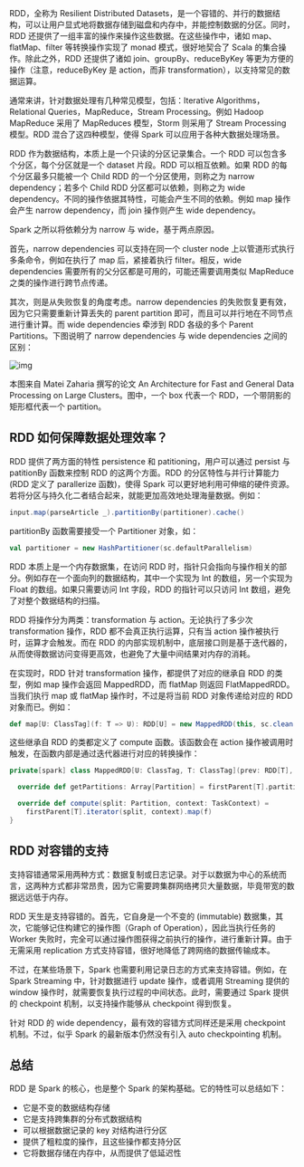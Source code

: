 RDD，全称为 Resilient Distributed Datasets，是一个容错的、并行的数据结构，可以让用户显式地将数据存储到磁盘和内存中，并能控制数据的分区。同时，RDD 还提供了一组丰富的操作来操作这些数据。在这些操作中，诸如 map、flatMap、filter 等转换操作实现了 monad 模式，很好地契合了 Scala 的集合操作。除此之外，RDD 还提供了诸如 join、groupBy、reduceByKey 等更为方便的操作（注意，reduceByKey 是 action，而非 transformation），以支持常见的数据运算。

通常来讲，针对数据处理有几种常见模型，包括：Iterative Algorithms，Relational Queries，MapReduce，Stream Processing。例如 Hadoop MapReduce 采用了 MapReduces 模型，Storm 则采用了 Stream Processing 模型。RDD 混合了这四种模型，使得 Spark 可以应用于各种大数据处理场景。

RDD 作为数据结构，本质上是一个只读的分区记录集合。一个 RDD 可以包含多个分区，每个分区就是一个 dataset 片段。RDD 可以相互依赖。如果 RDD 的每个分区最多只能被一个 Child RDD 的一个分区使用，则称之为 narrow dependency；若多个 Child RDD 分区都可以依赖，则称之为 wide dependency。不同的操作依据其特性，可能会产生不同的依赖。例如 map 操作会产生 narrow dependency，而 join 操作则产生 wide dependency。

Spark 之所以将依赖分为 narrow 与 wide，基于两点原因。

首先，narrow dependencies 可以支持在同一个 cluster node 上以管道形式执行多条命令，例如在执行了 map 后，紧接着执行 filter。相反，wide dependencies 需要所有的父分区都是可用的，可能还需要调用类似 MapReduce 之类的操作进行跨节点传递。

其次，则是从失败恢复的角度考虑。narrow dependencies 的失败恢复更有效，因为它只需要重新计算丢失的 parent partition 即可，而且可以并行地在不同节点进行重计算。而 wide dependencies 牵涉到 RDD 各级的多个 Parent Partitions。下图说明了 narrow dependencies 与 wide dependencies 之间的区别：

![img](D:\superz\BigData-A-Question\Spark\images\6a7e4a801dfc0d37efca7f5bd1431174.jpg)

本图来自 Matei Zaharia 撰写的论文 An Architecture for Fast and General Data Processing on Large Clusters。图中，一个 box 代表一个 RDD，一个带阴影的矩形框代表一个 partition。

## RDD 如何保障数据处理效率？

RDD 提供了两方面的特性 persistence 和 patitioning，用户可以通过 persist 与 patitionBy 函数来控制 RDD 的这两个方面。RDD 的分区特性与并行计算能力 (RDD 定义了 parallerize 函数)，使得 Spark 可以更好地利用可伸缩的硬件资源。若将分区与持久化二者结合起来，就能更加高效地处理海量数据。例如：

```scala
input.map(parseArticle _).partitionBy(partitioner).cache()
```

partitionBy 函数需要接受一个 Partitioner 对象，如：

```scala
val partitioner = new HashPartitioner(sc.defaultParallelism)
```

RDD 本质上是一个内存数据集，在访问 RDD 时，指针只会指向与操作相关的部分。例如存在一个面向列的数据结构，其中一个实现为 Int 的数组，另一个实现为 Float 的数组。如果只需要访问 Int 字段，RDD 的指针可以只访问 Int 数组，避免了对整个数据结构的扫描。

RDD 将操作分为两类：transformation 与 action。无论执行了多少次 transformation 操作，RDD 都不会真正执行运算，只有当 action 操作被执行时，运算才会触发。而在 RDD 的内部实现机制中，底层接口则是基于迭代器的，从而使得数据访问变得更高效，也避免了大量中间结果对内存的消耗。

在实现时，RDD 针对 transformation 操作，都提供了对应的继承自 RDD 的类型，例如 map 操作会返回 MappedRDD，而 flatMap 则返回 FlatMappedRDD。当我们执行 map 或 flatMap 操作时，不过是将当前 RDD 对象传递给对应的 RDD 对象而已。例如：

```scala
def map[U: ClassTag](f: T => U): RDD[U] = new MappedRDD(this, sc.clean(f))
```

这些继承自 RDD 的类都定义了 compute 函数。该函数会在 action 操作被调用时触发，在函数内部是通过迭代器进行对应的转换操作：

```scala
private[spark] class MappedRDD[U: ClassTag, T: ClassTag](prev: RDD[T], f: T => U) extends RDD[U](prev) {

  override def getPartitions: Array[Partition] = firstParent[T].partitions

  override def compute(split: Partition, context: TaskContext) =
    firstParent[T].iterator(split, context).map(f)
}
```

## RDD 对容错的支持

支持容错通常采用两种方式：数据复制或日志记录。对于以数据为中心的系统而言，这两种方式都非常昂贵，因为它需要跨集群网络拷贝大量数据，毕竟带宽的数据远远低于内存。

RDD 天生是支持容错的。首先，它自身是一个不变的 (immutable) 数据集，其次，它能够记住构建它的操作图（Graph of Operation），因此当执行任务的 Worker 失败时，完全可以通过操作图获得之前执行的操作，进行重新计算。由于无需采用 replication 方式支持容错，很好地降低了跨网络的数据传输成本。

不过，在某些场景下，Spark 也需要利用记录日志的方式来支持容错。例如，在 Spark Streaming 中，针对数据进行 update 操作，或者调用 Streaming 提供的 window 操作时，就需要恢复执行过程的中间状态。此时，需要通过 Spark 提供的 checkpoint 机制，以支持操作能够从 checkpoint 得到恢复。

针对 RDD 的 wide dependency，最有效的容错方式同样还是采用 checkpoint 机制。不过，似乎 Spark 的最新版本仍然没有引入 auto checkpointing 机制。

## 总结

RDD 是 Spark 的核心，也是整个 Spark 的架构基础。它的特性可以总结如下：

- 它是不变的数据结构存储
- 它是支持跨集群的分布式数据结构
- 可以根据数据记录的 key 对结构进行分区
- 提供了粗粒度的操作，且这些操作都支持分区
- 它将数据存储在内存中，从而提供了低延迟性